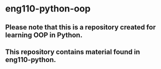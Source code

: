 # eng110-python-oop

## Please note that this is a repository created for learning OOP in Python.

## This repository contains material found in eng110-python.